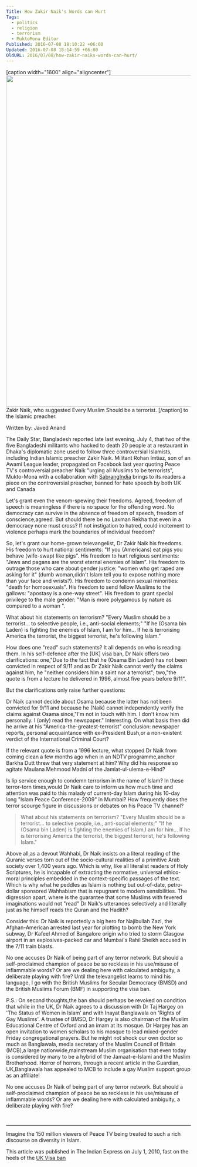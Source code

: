 ```yaml
---
Title: How Zakir Naik's Words can Hurt
Tags:
  - politics
  - religion
  - terrorism
  - MuktoMona Editor
Published: 2016-07-08 18:10:22 +06:00
Updated: 2016-07-08 18:14:59 +06:00
OldURL: 2016/07/08/how-zakir-naiks-words-can-hurt/
---
```


[caption width="1600" align="aligncenter"]<img src="https://www.sabrangindia.in/sites/default/files/images/Zakir_Naik-3x2.jpg" width="1600" height="901" class /> Zakir Naik, who suggested Every Muslim Should be a terrorist. [/caption] to the Islamic preacher.

Written by: Javed Anand

The Daily Star, Bangladesh reported late last evening, July 4, that two of the five Bangladeshi militants who hacked to death 20 people at a restaurant in Dhaka's diplomatic zone used to follow three controversial Islamists, including Indian Islamic preacher Zakir Naik. Militant Rohan Imtiaz, son of an Awami League leader, propagated on Facebook last year quoting Peace TV's controversial preacher Naik "urging all Muslims to be terrorists", Mukto-Mona with a collaboration with <a href="https://www.sabrangindia.in">SabrangIndia</a> brings to its readers a piece on the controversial preacher, banned for hate speech by both UK and Canada

Let's grant even the venom-spewing their freedoms. Agreed, freedom of speech is meaningless if there is no space for the offending word. No democracy can survive in the absence of freedom of speech, freedom of conscience,agreed. But should there be no Laxman Rekha that even in a democracy none must cross? If not instigation to hatred, could incitement to violence perhaps mark the boundaries of individual freedom?

So, let's grant our home-grown televangelist, Dr Zakir Naik his freedoms. His freedom to hurt national sentiments: "If you (Americans) eat pigs you behave (wife-swap) like pigs". His freedom to hurt religious sentiments: "Jews and pagans are the worst eternal enemies of Islam". His freedom to outrage those who care about gender justice: "women who get raped are asking for it" (dumb woman,didn't Islam tell you to expose nothing more than your face and wrists?). His freedom to condemn sexual minorities: "death for homosexuals". His freedom to send fellow Muslims to the gallows: "apostasy is a one-way street". His freedom to grant special privilege to the male gender: "Man is more polygamous by nature as compared to a woman ".

What about his statements on terrorism? "Every Muslim should be a terrorist… to selective people, i.e., anti-social elements;" "If he (Osama bin Laden) is fighting the enemies of Islam, I am for him… If he is terrorising America the terrorist, the biggest terrorist, he's following Islam."

How does one "read" such statements? It all depends on who is reading them. In his self-defence after the [UK] visa ban, Dr Naik offers two clarifications: one,"Due to the fact that he (Osama Bin Laden) has not been convicted in respect of 9/11 and as Dr Zakir Naik cannot verify the claims against him, he "neither considers him a saint nor a terrorist"; two,"the quote is from a lecture he delivered in 1996, almost five years before 9/11".

But the clarifications only raise further questions:

Dr Naik cannot decide about Osama because the latter has not been convicted for 9/11 and because he (Naik) cannot independently verify the claims against Osama since,"I'm not in touch with him. I don't know him personally. I (only) read the newspaper." Interesting. On what basis then did he arrive at his "America-the-greatest-terrorist" conclusion: newspaper reports, personal acquaintance with ex-President Bush,or a non-existent verdict of the International Criminal Court?

If the relevant quote is from a 1996 lecture, what stopped Dr Naik from coming clean a few months ago when in an NDTV programme,anchor Barkha Dutt threw that very statement at him? Why did his response so agitate Maulana Mehmood Madni of the Jamiat-ul-ulema-e-Hind?

Is lip service enough to condemn terrorism in the name of Islam? In these terror-torn times,would Dr Naik care to inform us how much time and attention was paid to this malady of current-day Islam during his 10-day long "Islam Peace Conference-2009" in Mumbai? How frequently does the terror scourge figure in discussions or debates on his Peace TV channel?


<blockquote>
What about his statements on terrorism? "Every Muslim should be a terrorist… to selective people, i.e., anti-social elements;" "If he (Osama bin Laden) is fighting the enemies of Islam,I am for him… If he is terrorising America the terrorist, the biggest terrorist, he's following Islam."
</blockquote>


Above all,as a devout Wahhabi, Dr Naik insists on a literal reading of the Quranic verses torn out of the socio-cultural realities of a primitive Arab society over 1,400 years ago. Which is why, like all literalist readers of Holy Scriptures, he is incapable of extracting the normative, universal ethico-moral principles embedded in the context-specific passages of the text. Which is why what he peddles as Islam is nothing but out-of-date, petro-dollar sponsored Wahhabism that is repugnant to modern sensibilities. The digression apart, where is the guarantee that some Muslims with fevered imaginations would not "read" Dr Naik's utterances selectively and literally just as he himself reads the Quran and the Hadith?

Consider this: Dr Naik is reportedly a big hero for Najibullah Zazi, the Afghan-American arrested last year for plotting to bomb the New York subway, Dr Kafeel Ahmed of Bangalore origin who tried to storm Glasgow airport in an explosives-packed car and Mumbai's Rahil Sheikh accused in the 7/11 train blasts.

No one accuses Dr Naik of being part of any terror network. But should a self-proclaimed champion of peace be so reckless in his use/misuse of inflammable words? Or are we dealing here with calculated ambiguity, a deliberate playing with fire? Until the televangelist learns to mind his language, I go with the British Muslims for Secular Democracy (BMSD) and the British Muslims Forum (BMF) in supporting the visa ban.

P.S.: On second thoughts,the ban should perhaps be revoked on condition that while in the UK, Dr Naik agrees to a discussion with Dr Taj Hargey on 'The Status of Women in Islam' and with Inayat Banglawala on 'Rights of Gay Muslims'. A trustee of BMSD, Dr Hargey is also chairman of the Muslim Educational Centre of Oxford and an imam at its mosque. Dr Hargey has an open invitation to women scholars to his mosque to lead mixed-gender Friday congregational prayers. But he might not shock our own doctor so much as Banglawala, media secretary of the Muslim Council of Britain (MCB),a large nationwide,mainstream Muslim organisation that even today is considered by many to be a hybrid of the Jamaat-e-Islami and the Muslim Brotherhood. Horror of horrors, through a recent article in the Guardian, UK,Banglawala has appealed to MCB to include a gay Muslim support group as an affiliate!

No one accuses Dr Naik of being part of any terror network. But should a self-proclaimed champion of peace be so reckless in his use/misuse of inflammable words? Or are we dealing here with calculated ambiguity, a deliberate playing with fire?

&nbsp;

_______________________________________________________________________

Imagine the 150 million viewers of Peace TV being treated to such a rich discourse on diversity in Islam.

This article was published in The Indian Express on July 1, 2010, fast on the heels of the <a href="https://indianexpress.com/article/opinion/columns/how-words-can-hurt/">UK Visa ban</a>
